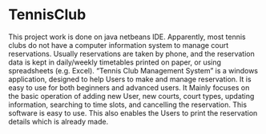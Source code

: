 # TennisClub
This project work is done on java netbeans IDE. Apparently, most tennis clubs do not have a computer information system to manage court reservations. 
Usually reservations are taken by phone, and the reservation data is kept in daily/weekly timetables printed on paper, 
or using spreadsheets (e.g. Excel). “Tennis Club Management System” is a windows application, 
designed to help Users to make and manage reservation. It is easy to use for both beginners and advanced users. It Mainly focuses on the basic operation of adding new User, new courts, court types, updating information, searching to time slots, and cancelling the reservation. This software is easy to use. This also enables the Users to print the reservation details which is already made.
